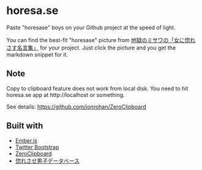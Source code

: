 # horesa.se

Paste "horesase" boys on your Github project at the speed of light.

You can find the best-fit "horesase" picture from [地獄のミサワの「女に惚れさす名言集」](http://jigokuno.com/) for your project. Just click the picture and you get the markdown snippet for it.

## Note

Copy to clipboard feature does not work from local disk.
You need to hit horesa.se app at http://localhost or something.

See details:
https://github.com/jonrohan/ZeroClipboard

## Built with

* [Ember.js](http://emberjs.com/)
* [Twitter Bootstrap](http://twitter.github.com/bootstrap/javascript.html#tooltips)
* [ZeroClipboard](http://jonrohan.github.com/ZeroClipboard/)
* [惚れさせ男子データベース](https://github.com/june29/horesase-boys)
